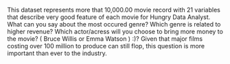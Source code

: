 This dataset represents more that 10,000.00 movie record with 21 variables that describe very good feature of each movie for Hungry Data Analyst. What can you say about the most occured genre? Which genre is related to higher revenue? Which actor/acress will you choose to bring more money to the movie? ( Bruce Willis or Emma Watson ) :)? Given that major films costing over 100 million to produce can still flop, this question is more important than ever to the industry.
